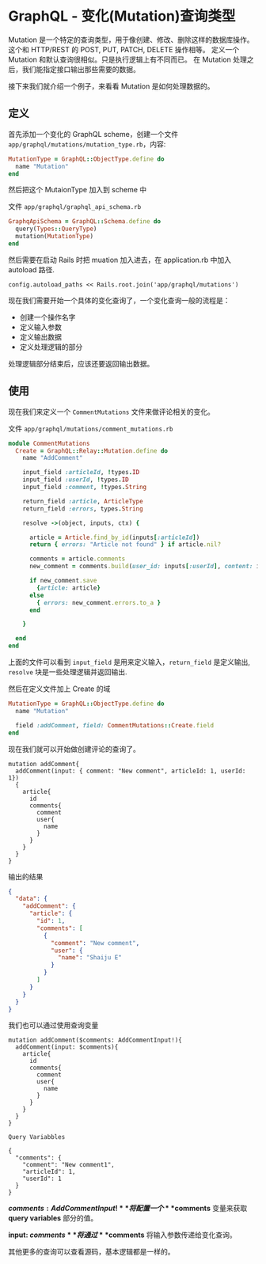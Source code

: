 # GraphQL - 变化(Mutation)查询类型

Mutation 是一个特定的查询类型，用于像创建、修改、删除这样的数据库操作。
这个和 HTTP/REST 的 POST, PUT, PATCH, DELETE 操作相等。
定义一个 Mutation 和默认查询很相似。只是执行逻辑上有不同而已。
在 Mutation 处理之后，我们能指定接口输出那些需要的数据。

接下来我们就介绍一个例子，来看看 Mutation 是如何处理数据的。

## 定义

首先添加一个变化的 GraphQL scheme，创建一个文件 `app/graphql/mutations/mutation_type.rb`，内容:

```ruby
MutationType = GraphQL::ObjectType.define do
  name "Mutation"
end
```

然后把这个 MutaionType 加入到 scheme 中
 
文件 `app/graphql/graphql_api_schema.rb`

```ruby
GraphqApiSchema = GraphQL::Schema.define do
  query(Types::QueryType)
  mutation(MutationType)
end
```

然后需要在启动 Rails 时把 muation 加入进去，在 application.rb 中加入 autoload 路径.

    config.autoload_paths << Rails.root.join('app/graphql/mutations')
    

现在我们需要开始一个具体的变化查询了，一个变化查询一般的流程是：

* 创建一个操作名字
* 定义输入参数
* 定义输出数据
* 定义处理逻辑的部分

处理逻辑部分结束后，应该还要返回输出数据。

## 使用

现在我们来定义一个 `CommentMutations` 文件来做评论相关的变化。

文件 `app/graphql/mutations/comment_mutations.rb`

```ruby
module CommentMutations
  Create = GraphQL::Relay::Mutation.define do
    name "AddComment"

    input_field :articleId, !types.ID
    input_field :userId, !types.ID
    input_field :comment, !types.String

    return_field :article, ArticleType
    return_field :errors, types.String

    resolve ->(object, inputs, ctx) {

      article = Article.find_by_id(inputs[:articleId])
      return { errors: "Article not found" } if article.nil?

      comments = article.comments
      new_comment = comments.build(user_id: inputs[:userId], content: inputs[:comment])

      if new_comment.save
        {article: article}
      else
        { errors: new_comment.errors.to_a }
      end

    }

  end
end
```

上面的文件可以看到 `input_field` 是用来定义输入，`return_field` 是定义输出, `resolve` 块是一些处理逻辑并返回输出.

然后在定义文件加上 Create 的域

```ruby
MutationType = GraphQL::ObjectType.define do
  name "Mutation"

  field :addComment, field: CommentMutations::Create.field
end
```

现在我们就可以开始做创建评论的查询了。

```
mutation addComment{
  addComment(input: { comment: "New comment", articleId: 1, userId: 1})
  {
    article{
      id
      comments{
        comment
        user{
          name
        }
      }
    }
  }
}
```

输出的结果

```json
{
  "data": {
    "addComment": {
      "article": {
        "id": 1,
        "comments": [
          {
            "comment": "New comment",
            "user": {
              "name": "Shaiju E"
            }
          }
        ]
      }
    }
  }
}
```

我们也可以通过使用查询变量

```
mutation addComment($comments: AddCommentInput!){
  addComment(input: $comments){
    article{
      id
      comments{
        comment
        user{
          name
        }
      }
    }
  }
}

Query Variabbles

{
  "comments": {
    "comment": "New comment1",
    "articleId": 1,
    "userId": 1
  }
}
```

**$comments: AddCommentInput!** 将配置一个 **$comments** 变量来获取 **query variables** 部分的值。

**input: $comments** 将通过 **$comments** 将输入参数传递给变化查询。

其他更多的查询可以查看源码，基本逻辑都是一样的。